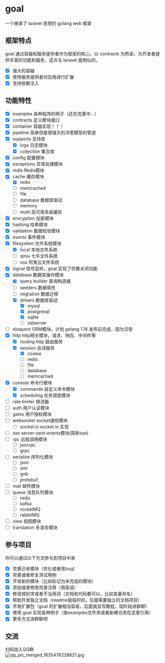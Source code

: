 # goal

一个继承了 laravel 思想的 golang web 框架

## 框架特点
goal 通过容器和服务提供者作为框架的核心，以 contracts 为桥梁，为开发者提供丰富的功能和服务，这点与 laravel 是相似的。
* [x] 强大的容器
* [x] 使用服务提供者对应用进行扩展
* [x] 支持依赖注入

## 功能特性

* [x] examples 各种程序的例子（还在完善中...）
* [x] contracts 定义模块接口
* [x] container 容器实现！！！
* [x] pipeline 简单但是很强大的洋葱模型的管道
* [x] supports 支持库
  * [x] logs 日志模块
  * [x] collection 集合库
* [x] config 配置模块
* [x] exceptions 异常处理模块
* [x] redis Redis模块
* [x] cache 缓存模块
  * [x] redis
  * [ ] memcached
  * [ ] file
  * [ ] database 数据库驱动
  * [ ] memory
  * [ ] multi 高可用多级缓存
* [x] encryption 加密模块
* [x] hashing 哈希模块
* [x] validation 数据校验模块
* [x] events 事件模块
* [x] filesystem 文件系统模块
  * [x] local 本地文件系统
  * [ ] qiniu 七牛文件系统
  * [ ] oss 阿里云文件系统
* [x] signal 信号监听，goal 实现了优雅关闭功能
* [x] database 数据库操作模块
  * [x] query builder 查询构造器
  * [ ] seeders 数据填充
  * [ ] migration 数据迁移
  * [x] drivers 数据库驱动
    * [x] mysql
    * [x] postgresql
    * [x] sqlite
    * [ ] sqlserver
* [ ] eloquent ORM模块，计划 golang 1.18 发布后完成，因为泛型
* [x] http http相关模块，请求、响应、中间件等
  * [x] routing http 路由服务
  * [x] session 会话服务
    * [x] cookie
    * [ ] redis
    * [ ] file
    * [ ] database
    * [ ] memcached
* [x] console 命令行模块
  * [x] commands 自定义命令模块
  * [x] scheduling 任务调度模块
* [ ] rate limiter 限流器
* [ ] auth 用户认证模块
* [ ] gates 用户授权模块
* [ ] websocket socket通信模块
  * [ ] socket.io socket.io 实现
* [ ] sse server-sent-events模块(简称sse)
* [ ] rpc 远程调用模块
  * [ ] jsonrpc
  * [ ] grpc
* [ ] serialize 序列化模块
  * [ ] json
  * [ ] xml
  * [ ] gob
  * [ ] protobuf
* [ ] mail 邮件模块
* [ ] queue 消息队列模块
  * [ ] redis
  * [ ] kafka
  * [ ] rocketMQ
  * [ ] rabbitMQ
* [ ] view 视图模块
* [ ] translation 多语言模块

## 参与项目

你可以通过以下方式参与到项目中来

* [x] 完善已有模块（优化或者改bug）
* [x] 完善或者修复测试用例
* [x] 开发新的模块（比如标记为未完成的模块）
* [x] 添加或者修改完善注释（用英语）
* [x] 修改错别字或者不当用词（文档和代码都可以，比如变量命名）
* [x] 帮助开发独立文档（readme是临时的，后面需要独立的文档项目）
* [x] 开发扩展包（goal 的扩展相当容易，后面我会写教程，现阶段进群聊）
* [x] 使用 goal 实现各种例子（放examples文件夹或者新建仓库在这里引用）
* [x] 更多方式进群聊吧

## 交流

扫码加入QQ群  
![qq_pic_merged_1635476228621.jpg](https://i.loli.net/2021/10/29/dpLvehizJCX7EUN.jpg)

